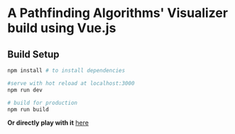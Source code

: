 # A Pathfinding Algorithms' Visualizer build using Vue.js

## Build Setup

```bash
npm install # to install dependencies

#serve with hot reload at localhost:3000
npm run dev

# build for production
npm run build
```
**Or directly play with it** [here](https://pedantic-euclid-b4bcc4.netlify.com/)
